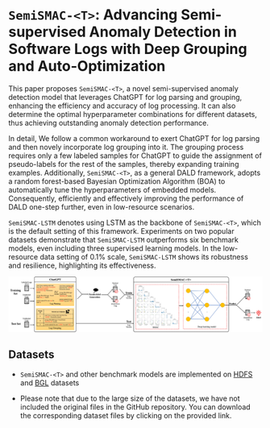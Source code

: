 # `SemiSMAC-<T>`: Advancing Semi-supervised Anomaly Detection in Software Logs with Deep Grouping and Auto-Optimization

This paper proposes `SemiSMAC-<T>`, a novel semi-supervised anomaly detection model that leverages ChatGPT for log parsing and grouping, enhancing the efficiency and accuracy of log processing. It can also determine the optimal hyperparameter combinations for different datasets, thus achieving outstanding anomaly detection performance.

In detail, We follow a common workaround to exert ChatGPT for log parsing and then novely incorporate log grouping into it. The grouping process requires only a few labeled samples for ChatGPT to guide the assignment of pseudo-labels for the rest of the samples, thereby expanding training examples. Additionally, `SemiSMAC-<T>`, as a general DALD framework, adopts a random forest-based Bayesian Optimization Algorithm (BOA) to automatically tune the hyperparameters of embedded models. Consequently, efficiently and effectively improving the performance of DALD one-step further, even in low-resource scenarios.

`SemiSMAC-LSTM` denotes using LSTM as the backbone of `SemiSMAC-<T>`, which is the default setting of this framework. Experiments on two popular datasets demonstrate that `SemiSMAC-LSTM` outperforms six benchmark models, even including three supervised learning models. In the low-resource data setting of 0.1% scale, `SemiSMAC-LSTM` shows its robustness and resilience, highlighting its effectiveness.

![alt](img/overview.jpg)

## Datasets

- `SemiSMAC-<T>` and other benchmark models are implemented on [HDFS](https://github.com/logpai/loghub/tree/master/HDFS) and [BGL](https://github.com/logpai/loghub/tree/master/BGL) datasets

- Please note that due to the large size of the datasets, we have not included the original files in the GitHub repository. You can download the corresponding dataset files by clicking on the provided link.
